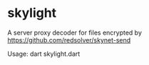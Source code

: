 # skylight
A server proxy decoder for files encrypted by https://github.com/redsolver/skynet-send

Usage:  dart skylight.dart <port> <webportal>
  
